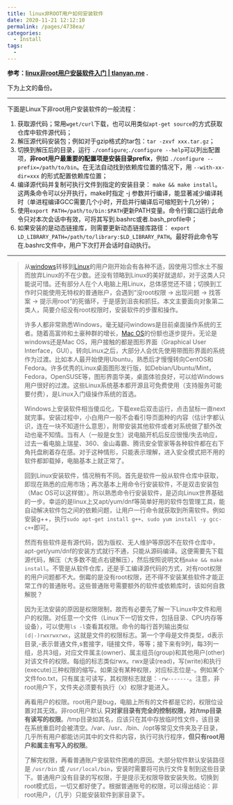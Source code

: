 ```yaml
---
title: linux非ROOT用户如何安装软件
date: 2020-11-21 12:12:10
permalink: /pages/4738ea/
categories: 
  - Install
tags: 
  - 
---
```


**参考：[linux非root用户安装软件入门 | tlanyan.me](https://tlanyan.me/work-with-linux-without-root-permission/) .**

下为上文的备份。

---

下面是Linux下非root用户安装软件的一般流程：

1. 获取源代码；常用`wget/curl`下载，也可以用类似`apt-get source`的方式获取仓库中软件源代码；
2. 解压源代码安装包；例如对于gzip格式的tar包：`tar -zxvf xxx.tar.gz`；
3. 切换到解压后的目录，运行 `./configure`;`./configure --help`可以列出配置项，**非root用户最重要的配置项是安装目录prefix**，例如 `./configure --prefix=/path/to/bin`。在无法自动找到依赖库位置的情况下，用 `--with-xx-dir=xxx` 的形式配置依赖库位置；
4. 编译源代码并复制可执行文件到指定的安装目录： `make && make install`。这两条命令可以分开执行，make时指定 -j 参数并行编译，能显著减少编译耗时（单进程编译GCC需要几个小时，开启并行编译后可缩短到十几分钟）；
5. 使用`export PATH=/path/to/bin:$PATH`更新PATH变量。命令行窗口运行此命令只对本次会话中有效，可将其写到.bashrc或者.bash_profile中；
6. 如果安装的是动态链接库，则需要更新动态链接库路径： `export LD_LIBRARY_PATH=/path/to/library:$LD_LIBRARY_PATH`。最好将此命令写在.bashrc文件中，用户下次打开会话时自动执行。

---



> 从[windows](https://tlanyan.me/tag/windows/)转移到[Linux](https://tlanyan.me/category/linux/)的用户刚开始会有各种不适，因使用习惯水土不服而放弃Linux的不在少数。还没有领略到Linux的美好就退却，对于这类人只能说可惜。还有部分人在个人电脑上用Linux，总体感觉还不错；切换到工作时只能使用无特权的普通账户，会遇到“没root权限 -> 出现问题 -> 找答案 -> 提示用root”的死循环，于是感到沮丧和抓狂。本文主要面向对象第二类人，简要介绍没有root权限时，安装软件的步骤和操作。
>
> 许多人都非常熟悉Windows，毫无疑问windows是目前桌面操作系统的王者。随着高富帅和土豪种群的增长，[Mac OS](https://tlanyan.me/tag/macos/)的份额也逐步提升。无论是windows还是Mac OS，用户接触的都是图形界面（Graphical User Interface，GUI）。转向Linux之后，大部分人会优先使用带图形界面的系统作为过渡。比如本人最开始使用Ubuntu，熟悉后才慢慢转向CentOS和Fedora。许多优秀的Linux桌面图形发行版，如Debian/Ubuntu/Mint，Fedora，OpenSUSE等，图形界面华美，桌面体验良好，可以给Windows用户很好的过渡。这些Linux系统基本都开源且可免费使用（支持服务可能要付费），是Linux入门级操作系统的首选。
>
> Windows上安装软件相当傻瓜化，下载exe后双击运行，点击鼠标一直next就完事。安装过程中，小白用户一般不会看引导页面种的内容（估计字都认识，连在一块不知道什么意思），附带安装其他软件或者对系统做了额外改动也毫不知情。当有人（一般是女生）说电脑开机后反应很慢/失去响应，过去一看电脑上瑞星、360、金山毒霸、腾讯安全管家等各种软件都在右下角托盘刷着存在感。对于这种情形，只能表示理解，进入安全模式把不用的软件都卸载掉，电脑基本上就正常了。
>
> 回到Linux安装软件，情况稍有不同。首先是软件一般从软件仓库中获取，即现在熟悉的应用市场；再次基本上用命令行安装软件，不是双击安装包（Mac OS可以这样做）。所以熟悉命令行安装软件，是迈向Linux世界基础的一步。幸运的是linux上又apt/yum/dnf等简单好用的软件包管理工具，能自动解决软件包之间的依赖问题，让用户一行命令就获取到所需软件。例如安装g++，执行`sudo apt-get install g++`、`sudo yum install -y gcc-c++`即可。
>
> 然而有些软件是有源代码，因为版权、无人维护等原因不在软件仓库中，apt-get/yum/dnf的安装方式就行不通，只能从源码编译。这便需要先下载源代码，解压（大多数不能点右键解压），然后按照说明文档`make && make install`。不管是从软件仓库，还是手工编译源代码的方式，对有root权限的用户问题都不大。倒霉的是没有root权限，还不得不安装某些软件才能正常工作的普通账号。这些普通账号需要额外的软件或依赖库时，该如何自救解脱？
>
> 因为无法安装的原因是权限限制，故而有必要先了解一下Linux中文件和用户的权限。对任意一个文件（Linux下一切皆文件，包括目录、CPU内存等设备），可以使用`ls -l`查看其权限。命令的每行首列输出类似`(d|-)rwxrwxrwx`，这就是文件的权限标志。第一个字母是文件类型，d表示目录,-表示普通文件,s套接字，l链接文件，等等；接下来有9列，每3列一组，总共3组，对应文件属主(owner)、属主组员(group)和其他用户(other)对该文件的权限。每组的标志类似rwx。rwx是读(read)，写(write)和执行(execute)三种权限的缩写。如果没有某种权限，对应标志位是-。例如某个文件foo.txt，只有属主可读写，其权限标志就是：`-rw-------`。注意，非root用户下，文件夹必须要有执行（x）权限才能进入。
>
> 再看用户的权限。root用户是bug，电脑上所有的文件都是它的，权限位设置对其无效。非root用户默认 **只对家目录有完全的控制权限，对/tmp目录有读写的权限**。/tmp目录如其名，应该只在其中存放临时性文件，该目录在系统重启时会被清空。/var、/usr、/bin、/opt等常见文件夹及子目录，几乎所有用户都能访问其中的文件和内容，执行可执行程序，**但只有root用户和属主有写入的权限**。
>
> 了解完权限，再看普通账户安装软件困难的原因。大部分软件默认安装路径是 `/usr/bin` 或 `/usr/local/bin`，安装时需要将可执行文件复制到这些目录下。普通用户没有目录的写权限，于是提示无权限导致安装失败。切换到root模式后，一切又都好使了。根据普通账号的权限，可以得出结论：非root用户，（几乎）只能安装软件到家目录下。


